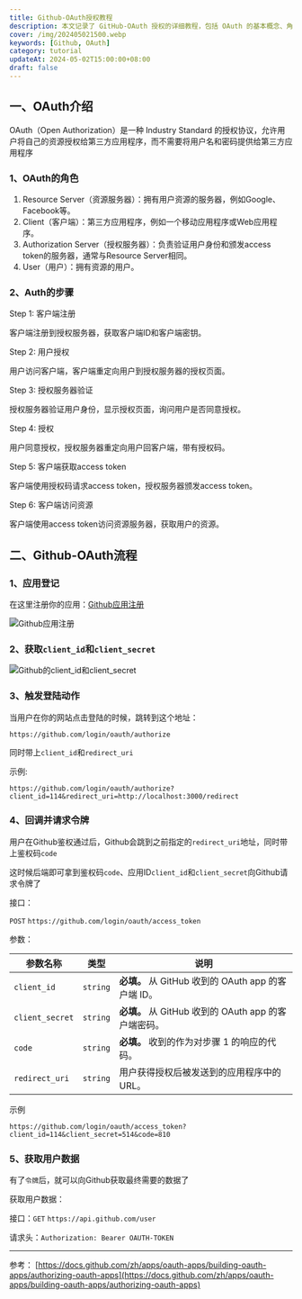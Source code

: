 ```yaml
---
title: Github-OAuth授权教程
description: 本文记录了 GitHub-OAuth 授权的详细教程，包括 OAuth 的基本概念、角色、授权步骤，以及如何在 GitHub 上实现 OAuth 授权流程。
cover: /img/202405021500.webp
keywords: [Github, OAuth]
category: tutorial
updateAt: 2024-05-02T15:00:00+08:00
draft: false
---
```


## 一、OAuth介绍

OAuth（Open Authorization）是一种 Industry Standard 的授权协议，允许用户将自己的资源授权给第三方应用程序，而不需要将用户名和密码提供给第三方应用程序

### 1、OAuth的角色

1. Resource Server（资源服务器）：拥有用户资源的服务器，例如Google、Facebook等。
2. Client（客户端）：第三方应用程序，例如一个移动应用程序或Web应用程序。
3. Authorization Server（授权服务器）：负责验证用户身份和颁发access token的服务器，通常与Resource Server相同。
4. User（用户）：拥有资源的用户。

### 2、Auth的步骤

Step 1: 客户端注册

客户端注册到授权服务器，获取客户端ID和客户端密钥。

Step 2: 用户授权

用户访问客户端，客户端重定向用户到授权服务器的授权页面。

Step 3: 授权服务器验证

授权服务器验证用户身份，显示授权页面，询问用户是否同意授权。

Step 4: 授权

用户同意授权，授权服务器重定向用户回客户端，带有授权码。

Step 5: 客户端获取access token

客户端使用授权码请求access token，授权服务器颁发access token。

Step 6: 客户端访问资源

客户端使用access token访问资源服务器，获取用户的资源。

## 二、Github-OAuth流程

### 1、应用登记

在这里注册你的应用：[Github应用注册](https://github.com/settings/applications/new)

<img src="/img/202405021501.webp" alt="Github应用注册" style="filter:brightness(.8)" />

### 2、获取`client_id`和`client_secret`

<img src="/img/202405021502.webp" alt="Github的client_id和client_secret" style="filter:brightness(.8)" />

### 3、触发登陆动作

当用户在你的网站点击登陆的时候，跳转到这个地址：

`https://github.com/login/oauth/authorize`

同时带上`client_id`和`redirect_uri`

示例:

`https://github.com/login/oauth/authorize?client_id=114&redirect_uri=http://localhost:3000/redirect`

### 4、回调并请求令牌

用户在Github鉴权通过后，Github会跳到之前指定的`redirect_uri`地址，同时带上鉴权码`code`

这时候后端即可拿到鉴权码`code`、应用ID`client_id`和`client_secret`向Github请求令牌了

接口：

`POST` `https://github.com/login/oauth/access_token`

参数：

| 参数名称        | 类型     | 说明                                                 |
| --------------- | -------- | ---------------------------------------------------- |
| `client_id`     | `string` | **必填。** 从 GitHub 收到的 OAuth app 的客户端 ID。  |
| `client_secret` | `string` | **必填。** 从 GitHub 收到的 OAuth app 的客户端密码。 |
| `code`          | `string` | **必填。** 收到的作为对步骤 1 的响应的代码。         |
| `redirect_uri`  | `string` | 用户获得授权后被发送到的应用程序中的 URL。           |

示例

`https://github.com/login/oauth/access_token?client_id=114&client_secret=514&code=810`

### 5、获取用户数据

有了`令牌`后，就可以向Github获取最终需要的数据了

获取用户数据：

接口：`GET` `https://api.github.com/user`

请求头：`Authorization: Bearer OAUTH-TOKEN`

---

参考：
[https://docs.github.com/zh/apps/oauth-apps/building-oauth-apps/authorizing-oauth-apps](https://docs.github.com/zh/apps/oauth-apps/building-oauth-apps/authorizing-oauth-apps)
